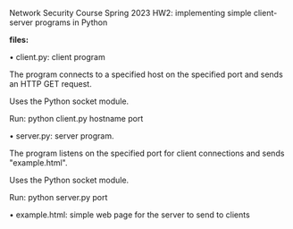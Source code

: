 Network Security Course Spring 2023 HW2: implementing simple client-server programs in Python

**files:**

• client.py: client program 

The program connects to a specified host on the specified port and sends an HTTP GET request.

Uses the Python socket module.

Run: python client.py hostname port

• server.py: server program. 

The program listens on the specified port for client connections and sends "example.html".

Uses the Python socket module.

Run: python server.py port

• example.html:
simple web page for the server to send to clients
